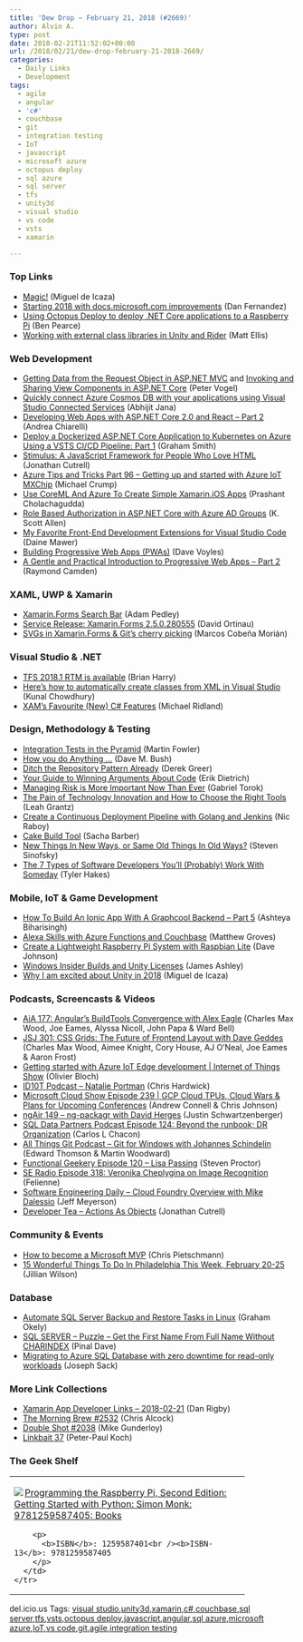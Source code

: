 ```yaml
---
title: 'Dew Drop – February 21, 2018 (#2669)'
author: Alvin A.
type: post
date: 2018-02-21T11:52:02+00:00
url: /2018/02/21/dew-drop-february-21-2018-2669/
categories:
  - Daily Links
  - Development
tags:
  - agile
  - angular
  - 'c#'
  - couchbase
  - git
  - integration testing
  - IoT
  - javascript
  - microsoft azure
  - octopus deploy
  - sql azure
  - sql server
  - tfs
  - unity3d
  - visual studio
  - vs code
  - vsts
  - xamarin

---
```

### <a name="top"></a>Top Links

  * <a href="http://tirania.org/blog/archive/2018/Feb-20-1.html" target="_blank">Magic!</a> (Miguel de Icaza)
  * <a href="https://docs.microsoft.com/teamblog/release-notes-start-2018/" target="_blank">Starting 2018 with docs.microsoft.com improvements</a> (Dan Fernandez)
  * <a href="https://octopus.com/blog/deploying-an-octopus-pi" target="_blank">Using Octopus Deploy to deploy .NET Core applications to a Raspberry Pi</a> (Ben Pearce)
  * <a href="https://blog.jetbrains.com/dotnet/2018/02/20/working-external-class-libraries-unity-rider/" target="_blank">Working with external class libraries in Unity and Rider</a> (Matt Ellis)



### <a name="web"></a>Web Development

  * <a href="https://visualstudiomagazine.com/blogs/tool-tracker/2018/02/getting-data-from-request-object.aspx" target="_blank">Getting Data from the Request Object in ASP.NET MVC</a> and <a href="https://visualstudiomagazine.com/articles/2018/02/01/invoking-view-components.aspx" target="_blank">Invoking and Sharing View Components in ASP.NET Core</a> (Peter Vogel)
  * <a href="http://dailydotnettips.com/2018/02/21/quickly-connect-azure-cosmos-db-with-your-applications-using-visual-studio-connected-services/" target="_blank">Quickly connect Azure Cosmos DB with your applications using Visual Studio Connected Services</a> (Abhijit Jana)
  * <a href="https://auth0.com/blog/developing-web-apps-with-asp-dot-net-core-2-dot-0-and-react-part-2/" target="_blank">Developing Web Apps with ASP.NET Core 2.0 and React &#8211; Part 2</a> (Andrea Chiarelli)
  * <a href="https://pleasereleaseme.net/deploy-a-dockerized-asp-net-core-application-to-kubernetes-on-azure-using-a-vsts-ci-cd-pipeline-part-1/" target="_blank">Deploy a Dockerized ASP.NET Core Application to Kubernetes on Azure Using a VSTS CI/CD Pipeline: Part 1</a> (Graham Smith)
  * <a href="https://webdesign.tutsplus.com/tutorials/stimulus-a-javascript-framework-for-people-who-love-html--cms-30547" target="_blank">Stimulus: A JavaScript Framework for People Who Love HTML</a> (Jonathan Cutrell)
  * <a href="https://www.michaelcrump.net/azure-tips-and-tricks96/" target="_blank">Azure Tips and Tricks Part 96 &#8211; Getting up and started with Azure IoT MXChip</a> (Michael Crump)
  * <a href="https://blog.xamarin.com/coreml-azure-create-simple-xamarin-ios-apps/" target="_blank">Use CoreML And Azure To Create Simple Xamarin.iOS Apps</a> (Prashant Cholachagudda)
  * <a href="http://odetocode.com/blogs/scott/archive/2018/02/20/role-based-authorization-in-asp-net-core-with-azure-ad.aspx" target="_blank">Role Based Authorization in ASP.NET Core with Azure AD Groups</a> (K. Scott Allen)
  * <a href="https://code.tutsplus.com/tutorials/a-guide-to-setting-up-vs-code-for-front-end-development--cms-30461" target="_blank">My Favorite Front-End Development Extensions for Visual Studio Code</a> (Daine Mawer)
  * <a href="http://www.davevoyles.com/2018/02/20/building-progressive-web-apps-pwas/" target="_blank">Building Progressive Web Apps (PWAs)</a> (Dave Voyles)
  * <a href="https://www.telerik.com/blogs/gentle-and-practical-introduction-to-progressive-web-apps-part-2" target="_blank">A Gentle and Practical Introduction to Progressive Web Apps &#8211; Part 2</a> (Raymond Camden)



### <a name="silverlight"></a>XAML, UWP & Xamarin

  * <a href="https://xamarinhelp.com/xamarin-forms-search-bar/" target="_blank">Xamarin.Forms Search Bar</a> (Adam Pedley)
  * <a href="https://releases.xamarin.com/service-release-xamarin-forms-2-5-0-280555/" target="_blank">Service Release: Xamarin.Forms 2.5.0.280555</a> (David Ortinau)
  * <a href="https://marcoscobena.com/#/2018-2-20" target="_blank">SVGs in Xamarin.Forms & Git&#8217;s cherry picking</a> (Marcos Cobeña Morián)



### <a name="dotnet"></a>Visual Studio & .NET

  * <a href="https://blogs.msdn.microsoft.com/bharry/2018/02/20/tfs-2018-1-rtm-is-available/" target="_blank">TFS 2018.1 RTM is available</a> (Brian Harry)
  * <a href="http://feedproxy.google.com/~r/kunal2383/~3/Fu5CW9h5zdQ/visual-studio-xml.html" target="_blank">Here&#8217;s how to automatically create classes from XML in Visual Studio</a> (Kunal Chowdhury)
  * <a href="https://michaelridland.com/xamarin/xams-favourite-new-c-features/" target="_blank">XAM’s Favourite (New) C# Features</a> (Michael Ridland)



### <a name="design"></a>Design, Methodology & Testing

  * <a href="https://martinfowler.com/articles/practical-test-pyramid.html#IntegrationTests" target="_blank">Integration Tests in the Pyramid</a> (Martin Fowler)
  * <a href="https://blog.dmbcllc.com/how-you-do-anything/" target="_blank">How you do Anything …</a> (Dave M. Bush)
  * <a href="http://feedproxy.google.com/~r/LosTechies/~3/ZahJcfRXlWw/" target="_blank">Ditch the Repository Pattern Already</a> (Derek Greer)
  * <a href="https://blog.ndepend.com/guide-winning-arguments-code/" target="_blank">Your Guide to Winning Arguments About Code</a> (Erik Dietrich)
  * <a href="https://www.preemptive.com/blog/article/985-managing-risk-is-more-important-now-than-ever/106-risk-management" target="_blank">Managing Risk is More Important Now Than Ever</a> (Gabriel Torok)
  * <a href="http://feedproxy.google.com/~r/Typemock/~3/TCJL9HSJM54/" target="_blank">The Pain of Technology Innovation and How to Choose the Right Tools</a> (Leah Grantz)
  * <a href="https://blog.couchbase.com/create-continuous-deployment-pipeline-golang-jenkins/" target="_blank">Create a Continuous Deployment Pipeline with Golang and Jenkins</a> (Nic Raboy)
  * <a href="https://sachabarbs.wordpress.com/2018/02/20/cake-build-tool/" target="_blank">Cake Build Tool</a> (Sacha Barber)
  * <a href="https://medium.learningbyshipping.com/new-things-in-new-ways-or-same-old-things-in-old-ways-c3ad9113fb08?source=rss----c7cd1239c0de---4" target="_blank">New Things In New Ways, or Same Old Things In Old Ways?</a> (Steven Sinofsky)
  * <a href="https://www.7pace.com/blog/the-7-types-of-software-developers-youll-probably-work-with-someday" target="_blank">The 7 Types of Software Developers You’ll (Probably) Work With Someday</a> (Tyler Hakes)



### <a name="mobile"></a>Mobile, IoT & Game Development

  * <a href="http://gonehybrid.com/how-to-build-an-ionic-app-with-a-graphcool-backend-part-5/" target="_blank">How To Build An Ionic App With A Graphcool Backend &#8211; Part 5</a> (Ashteya Biharisingh)
  * <a href="http://feedproxy.google.com/~r/CrossCuttingConcerns/~3/O6Vg4bPvA9I/Alexa-Skills-Azure-Functions-Couchbase" target="_blank">Alexa Skills with Azure Functions and Couchbase</a> (Matthew Groves)
  * <a href="http://thisdavej.com/create-a-lightweight-raspberry-pi-system-with-raspbian-lite/" target="_blank">Create a Lightweight Raspberry Pi System with Raspbian Lite</a> (Dave Johnson)
  * <a href="http://www.imaginativeuniversal.com/blog/2018/02/20/windows-insider-builds-and-unity-licenses/" target="_blank">Windows Insider Builds and Unity Licenses</a> (James Ashley)
  * <a href="http://tirania.org/blog/archive/2018/Feb-20.html" target="_blank">Why I am excited about Unity in 2018</a> (Miguel de Icaza)



### <a name="podcasts"></a>Podcasts, Screencasts & Videos

  * <a href="https://devchat.tv/adv-in-angular/aia-177-angulars-buildtools-convergence-alex-eagle" target="_blank">AiA 177: Angular&#8217;s BuildTools Convergence with Alex Eagle</a> (Charles Max Wood, Joe Eames, Alyssa Nicoll, John Papa & Ward Bell)
  * <a href="https://devchat.tv/js-jabber/jsj-301-css-grids-future-frontend-layout-dave-geddes" target="_blank">JSJ 301: CSS Grids: The Future of Frontend Layout with Dave Geddes</a> (Charles Max Wood, Aimee Knight, Cory House, AJ O&#8217;Neal, Joe Eames & Aaron Frost)
  * <a href="https://channel9.msdn.com/Shows/Internet-of-Things-Show/Getting-started-with-Azure-IoT-Edge-development?WT.mc_id=DX_MVP4025064" target="_blank">Getting started with Azure IoT Edge development | Internet of Things Show</a> (Olivier Bloch)
  * <a href="http://rss.art19.com/episodes/ddf7a278-45da-4c6b-a43a-220a4ceb7f86.mp3" target="_blank">ID10T Podcast &#8211; Natalie Portman</a> (Chris Hardwick)
  * <a href="http://feeds.microsoftcloudshow.com/~r/microsoftcloudshowepisodes/~3/YkdPgaFQW7E/239-gcp-cloud-tpus-cloud-wars-plans-for-upcoming-conferences" target="_blank">Microsoft Cloud Show Episode 239 | GCP Cloud TPUs, Cloud Wars & Plans for Upcoming Conferences</a> (Andrew Connell & Chris Johnson)
  * <a href="http://audio.angularair.com/e/ngair-149-ng-packagr-with-david-herges/" target="_blank">ngAir 149 &#8211; ng-packagr with David Herges</a> (Justin Schwartzenberger)
  * <a href="http://sqldatapartners.com/2018/02/21/episode-124-beyond-the-runbook-dr-organization/" target="_blank">SQL Data Partners Podcast Episode 124: Beyond the runbook; DR Organization</a> (Carlos L Chacon)
  * <a href="https://www.allthingsgit.com/episodes/git_for_windows_with_johannes_schindelin.html" target="_blank">All Things Git Podcast &#8211; Git for Windows with Johannes Schindelin</a> (Edward Thomson & Martin Woodward)
  * <a href="https://www.functionalgeekery.com/episode-120-lisa-passing/" target="_blank">Functional Geekery Episode 120 – Lisa Passing</a> (Steven Proctor)
  * <a href="http://feedproxy.google.com/~r/se-radio/~3/tu-XqDEu7y4/" target="_blank">SE Radio Episode 318: Veronika Cheplygina on Image Recognition</a> (Felienne)
  * <a href="https://softwareengineeringdaily.com/2018/02/21/cloud-foundry-overview-with-mike-dalessio/" target="_blank">Software Engineering Daily &#8211; Cloud Foundry Overview with Mike Dalessio</a> (Jeff Meyerson)
  * <a href="http://developertea.simplecast.fm/action-as-objects" target="_blank">Developer Tea &#8211; Actions As Objects</a> (Jonathan Cutrell)



### <a name="events"></a>Community & Events

  * <a href="https://buildazure.com/2018/02/20/how-to-become-a-microsoft-mvp/" target="_blank">How to become a Microsoft MVP</a> (Chris Pietschmann)
  * <a href="https://www.uwishunu.com/2018/02/15-wonderful-things-philadelphia-week-february-20-25/" target="_blank">15 Wonderful Things To Do In Philadelphia This Week, February 20-25</a> (Jillian Wilson)



### <a name="sql"></a>Database

  * <a href="http://feedproxy.google.com/~r/MSSQLTips-LatestSqlServerTips/~3/tvQkFlqk7Aw/tip.asp" target="_blank">Automate SQL Server Backup and Restore Tasks in Linux</a> (Graham Okely)
  * <a href="https://blog.sqlauthority.com/2018/02/21/sql-server-puzzle-get-first-name-full-name-without-charindex/" target="_blank">SQL SERVER – Puzzle – Get the First Name From Full Name Without CHARINDEX</a> (Pinal Dave)
  * <a href="https://azure.microsoft.com/blog/migrating-to-azure-sql-database-with-zero-downtime-for-read-only-workloads/" target="_blank">Migrating to Azure SQL Database with zero downtime for read-only workloads</a> (Joseph Sack)



### <a name="links"></a>More Link Collections

  * <a href="https://www.allaboutxamarin.com/2018/02/xamarin-app-developer-links-2018-02-21/" target="_blank">Xamarin App Developer Links &#8211; 2018-02-21</a> (Dan Rigby)
  * <a href="http://feedproxy.google.com/~r/ReflectivePerspective/~3/vQy60zVMQlE/" target="_blank">The Morning Brew #2532</a> (Chris Alcock)
  * <a href="https://afreshcup.com/home/2018/02/21/double-shot-2038.html" target="_blank">Double Shot #2038</a> (Mike Gunderloy)
  * <a href="http://www.quirksmode.org/blog/archives/2018/02/linkbait_37.html" target="_blank">Linkbait 37</a> (Peter-Paul Koch)



### <a name="shelf"></a>The Geek Shelf

<div class="wlWriterEditableSmartContent" id="scid:7dc1bd33-94bd-46fd-a20b-0131235bcd47:e028406c-d269-4d64-ab63-e81e76c7d03e" style="margin: 0px; padding: 0px; float: none; display: inline;">
  <table cellspacing="0" cellpadding="2" width="400" border="0" unselectable="on">
    <tr>
      <td valign="top" width="400">
        <p>
          <a title="Programming the Raspberry Pi, Second Edition: Getting Started with Python: Simon Monk: 9781259587405: Books" href="http://www.amazon.com/exec/obidos/ASIN/1259587401/amavin-20"><img data-recalc-dims="1" decoding="async" src="https://i0.wp.com/images-na.ssl-images-amazon.com/images/I/51aAh0MYaaL._AC_US218_.jpg?w=660&#038;ssl=1" border="0" align="left" style="float:left" />Programming the Raspberry Pi, Second Edition: Getting Started with Python: Simon Monk: 9781259587405: Books</a>
        </p>
        
        <p>
          <b>ISBN</b>: 1259587401<br /><b>ISBN-13</b>: 9781259587405
        </p>
      </td>
    </tr>
  </table>
</div>



<div class="wlWriterEditableSmartContent" id="scid:77ECF5F8-D252-44F5-B4EB-D463C5396A79:2e050fad-da24-494c-9ecc-8f6a90bf88a6" style="margin: 0px; padding: 0px; float: none; display: inline;">
  del.icio.us Tags: <a href="http://del.icio.us/popular/visual+studio" rel="tag">visual studio</a>,<a href="http://del.icio.us/popular/unity3d" rel="tag">unity3d</a>,<a href="http://del.icio.us/popular/xamarin" rel="tag">xamarin</a>,<a href="http://del.icio.us/popular/c%23" rel="tag">c#</a>,<a href="http://del.icio.us/popular/couchbase" rel="tag">couchbase</a>,<a href="http://del.icio.us/popular/sql+server" rel="tag">sql server</a>,<a href="http://del.icio.us/popular/tfs" rel="tag">tfs</a>,<a href="http://del.icio.us/popular/vsts" rel="tag">vsts</a>,<a href="http://del.icio.us/popular/octopus+deploy" rel="tag">octopus deploy</a>,<a href="http://del.icio.us/popular/javascript" rel="tag">javascript</a>,<a href="http://del.icio.us/popular/angular" rel="tag">angular</a>,<a href="http://del.icio.us/popular/sql+azure" rel="tag">sql azure</a>,<a href="http://del.icio.us/popular/microsoft+azure" rel="tag">microsoft azure</a>,<a href="http://del.icio.us/popular/IoT" rel="tag">IoT</a>,<a href="http://del.icio.us/popular/vs+code" rel="tag">vs code</a>,<a href="http://del.icio.us/popular/git" rel="tag">git</a>,<a href="http://del.icio.us/popular/agile" rel="tag">agile</a>,<a href="http://del.icio.us/popular/integration+testing" rel="tag">integration testing</a>
</div>